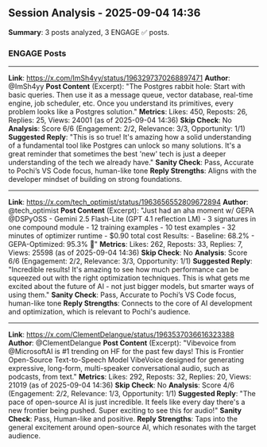 ## Session Analysis - 2025-09-04 14:36

**Summary**: 3 posts analyzed, 3 ENGAGE ✅ posts.

### ENGAGE Posts

---

**Link**: https://x.com/ImSh4yy/status/1963297370268897471
**Author**: @ImSh4yy
**Post Content** (Excerpt): "The Postgres rabbit hole: Start with basic queries. Then use it as a message queue, vector database, real-time engine, job scheduler, etc. Once you understand its primitives, every problem looks like a Postgres solution."
**Metrics**: Likes: 450, Reposts: 26, Replies: 25, Views: 24001 (as of 2025-09-04 14:36)
**Skip Check**: No
**Analysis**: Score 6/6 (Engagement: 2/2, Relevance: 3/3, Opportunity: 1/1)
**Suggested Reply**: "This is so true! It's amazing how a solid understanding of a fundamental tool like Postgres can unlock so many solutions. It's a great reminder that sometimes the best 'new' tech is just a deeper understanding of the tech we already have."
**Sanity Check**: Pass, Accurate to Pochi’s VS Code focus, human-like tone
**Reply Strengths**: Aligns with the developer mindset of building on strong foundations.

---

**Link**: https://x.com/tech_optimist/status/1963656552809672894
**Author**: @tech_optimist
**Post Content** (Excerpt): "Just had an aha moment w/ GEPA @DSPyOSS - Gemini 2.5 Flash-Lite (GPT 4.1 reflection LM) - 3 signatures in one compound module - 12 training examples - 10 test examples - 32 minutes of optimizer runtime - $0.90 total cost Results: - Baseline: 68.2% - GEPA-Optimized: 95.3% 🤯"
**Metrics**: Likes: 262, Reposts: 33, Replies: 7, Views: 25598 (as of 2025-09-04 14:36)
**Skip Check**: No
**Analysis**: Score 6/6 (Engagement: 2/2, Relevance: 3/3, Opportunity: 1/1)
**Suggested Reply**: "Incredible results! It's amazing to see how much performance can be squeezed out with the right optimization techniques. This is what gets me excited about the future of AI - not just bigger models, but smarter ways of using them."
**Sanity Check**: Pass, Accurate to Pochi’s VS Code focus, human-like tone
**Reply Strengths**: Connects to the core of AI development and optimization, which is relevant to Pochi's audience.

---

**Link**: https://x.com/ClementDelangue/status/1963537036616323388
**Author**: @ClementDelangue
**Post Content** (Excerpt): "Vibevoice from @MicrosoftAI is #1 trending on HF for the past few days! This is Frontier Open-Source Text-to-Speech Model VibeVoice designed for generating expressive, long-form, multi-speaker conversational audio, such as podcasts, from text."
**Metrics**: Likes: 292, Reposts: 32, Replies: 20, Views: 21019 (as of 2025-09-04 14:36)
**Skip Check**: No
**Analysis**: Score 4/6 (Engagement: 2/2, Relevance: 1/3, Opportunity: 1/1)
**Suggested Reply**: "The pace of open-source AI is just incredible. It feels like every day there's a new frontier being pushed. Super exciting to see this for audio!"
**Sanity Check**: Pass, Human-like and positive.
**Reply Strengths**: Taps into the general excitement around open-source AI, which resonates with the target audience.
